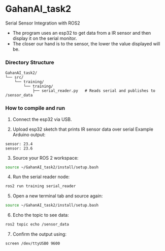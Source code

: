 # GahanAI_task2
Serial Sensor Integration with ROS2

* The program uses an esp32 to get data from a IR sensor and then display it on the serial monitor.
* The closer our hand is to the sensor, the lower the value displayed will be.

### Directory Structure

```
GahanAI_task2/
└── src/
    └── training/
        └── training/
            ├── serial_reader.py   # Reads serial and publishes to /sensor_data
```

### How to compile and run

1. Connect the esp32 via USB.

2. Upload esp32 sketch that prints IR sensor data over serial
   Example Arduino output:

```
sensor: 23.4
sensor: 23.6
```

3. Source your ROS 2 workspace:

```bash
source ~/GahanAI_task2/install/setup.bash
```

4. Run the serial reader node:

```bash
ros2 run training serial_reader
```

5. Open a new terminal tab and source again:

```bash
source ~/GahanAI_task2/install/setup.bash
```

6. Echo the topic to see data:

```bash
ros2 topic echo /sensor_data
```

7. Confirm the output using:

```bash
screen /dev/ttyUSB0 9600
```
